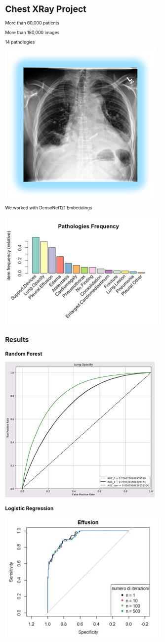 # Chest XRay Project

More than 60,000 patients

More than 180,000 images

14 pathologies

![plot](pictures/XRay.png)

We worked with DenseNet121 Embeddings

![plot](pictures/pathologies.png)

## Results
### Random Forest
![plot](pictures/lung_opacity.png)
### Logistic Regression
![plot](pictures/effusion.jpg)
